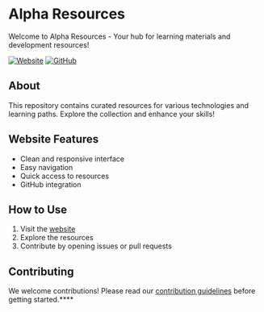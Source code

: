 # Alpha Resources

Welcome to Alpha Resources - Your hub for learning materials and development resources!

[![Website](https://img.shields.io/badge/Visit-Website-blue?style=for-the-badge)](https://ashstartempest.github.io/Alpha-resources/)
[![GitHub](https://img.shields.io/badge/View-GitHub-black?style=for-the-badge)](https://github.com/AshstarTempest/Alpha-resources)

## About
This repository contains curated resources for various technologies and learning paths. Explore the collection and enhance your skills!

## Website Features
- Clean and responsive interface
- Easy navigation
- Quick access to resources
- GitHub integration

## How to Use
1. Visit the [website](https://ashstartempest.github.io/Alpha-resources/)
2. Explore the resources
3. Contribute by opening issues or pull requests

## Contributing
We welcome contributions! Please read our [contribution guidelines](CONTRIBUTING.md) before getting started.****
